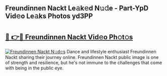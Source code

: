 ## Freundinnen Nackt Le𝚊k𝚎d N𝚞𝚍e - Part-YpD Vid𝚎o Le𝚊ks Photos yd3PP

# <h2><a href="http://fb5fpup.evod.top/?m=Freundinnen+Nackt">🔗 👉🔴 Freundinnen Nackt Vid𝚎o Ph𝚘t𝚘s</a></h2>

[![Freundinnen Nackt N𝚞d𝚎s](https://i.imgur.com/8V9OHl7.gif)](http://fb5fpup.evod.top/?m=Freundinnen+Nackt)
Dance and lifestyle enthusiast Freundinnen Nackt sharing their journey online. Freundinnen Nackt public image is one of strength and resilience, but he's not immune to the challenges that come with being in the public eye. 
